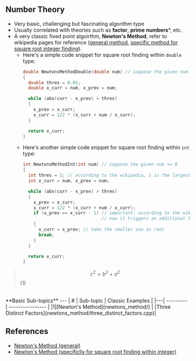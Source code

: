 **Number Theory**
---
* Very basic, challenging but fascinating algorithm type
* Usually correlated with theories such as **factor**, **prime numbers***, etc.
* A very classic fixed point algoirthm, **Newton's Method**, refer to wikipedia pages for reference ([general method](https://en.wikipedia.org/wiki/Newton%27s_method), [specific method for square root integer finding](https://en.wikipedia.org/wiki/Integer_square_root#Algorithm_using_Newton's_method)). 
  * Here's a simple code snippet for square root finding within `double` type:
    ```C++
    double NewtonsMethodDouble(double num) // suppose the given num >= 0
    {
      double thres = 0.01;
      double x_curr = num, x_prev = num; 

      while (abs(curr - x_prev) > thres)
      {
        x_prev = x_curr;
        x_curr = 1/2 * (x_curr + num / x_curr);
      }

      return x_curr;
    }
    ```
  * Here's another simple code snippet for square root finding within `int` type:
    ```C++
    int NewtonsMethodInt(int num) // suppose the given num >= 0
    {
      int thres = 1; // according to the wikipedia, 1 is the largest possible threshold here
      int x_curr = num, x_prev = num; 

      while (abs(curr - x_prev) > thres)
      {
        x_prev = x_curr;
        x_curr = 1/2 * (x_curr + num / x_curr);
        if (x_prev == x_curr - 1) // important: according to the wiki, sqrt(n) is not a fixed point if n + 1 is a square number
                                  // now it triggers an additional termination criteria
        {
          x_curr = x_prev; // take the smaller one as root
          break;
        }
      }

      return x_curr;
    }
    ```

> $$c^2 = b^2 + a^2$$ (1)
<br/>
**Basic Sub-topics**
---
| # | Sub-topic | Classic Examples |
|---| --------- | ---------------- |
|1|[Newton's Method](newtons_method/) | [Three Distinct Factors](newtons_method/three_distinct_factors.cpp)|

**References**
---
* [Newton's Method (general)](https://en.wikipedia.org/wiki/Newton%27s_method)
* [Newton's Method (specificlly for square root finding within integer)](https://en.wikipedia.org/wiki/Integer_square_root#Algorithm_using_Newton's_method)